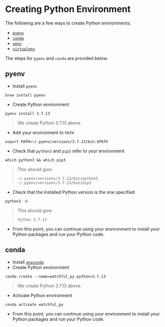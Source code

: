 # Creating Python Environment

The following are a few ways to create Python environments:
- [`pyenv`](https://github.com/pyenv/pyenv)
- [`conda`](https://docs.conda.io/projects/conda/en/latest/user-guide/tasks/manage-environments.html)
- [`venv`](https://docs.python.org/3/library/venv.html)
- [`virtualenv`](https://virtualenv.pypa.io/en/latest/)

The steps for `pyenv` and `conda` are provided below.

## pyenv

- Install `pyenv`
```command
brew install pyenv
```
- Create Python environment
```command
pyenv install 3.7.13
```
> We create Python 3.7.13 above.
- Add your environment to `PATH`
```command
export PATH=~/.pyenv/versions/3.7.13/bin:$PATH
```
- Check that `python3` and `pip3` refer to your environment
```command
which python3 && which pip3
```
> This should give:
> ```command
> ~/.pyenv/versions/3.7.13/bin/python3
> ~/.pyenv/versions/3.7.13/bin/pip3
> ```
- Check that the installed Python version is the one specified
```command
python3 -V
```
> This should give:
> ```command
> Python 3.7.13
> ```
- From this point, you can continue using your environment to install your Python packages and run your Python code.

## conda
- Install [`anaconda`](https://conda.io/projects/conda/en/latest/user-guide/install/index.html)
- Create Python environment
```command
conda create --name=watchful_py python=3.7.13
```
> We create Python 3.7.13 above.
- Activate Python environment
```command
conda activate watchful_py
```
- From this point, you can continue using your environment to install your Python packages and run your Python code.
